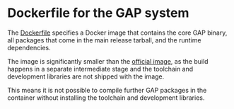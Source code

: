 # Dockerfile for the GAP system

The [Dockerfile](/Dockerfile) specifies a Docker image that contains the core GAP binary, all packages that come in the main release tarball, and the runtime dependencies.

The image is significantly smaller than the [official image](https://hub.docker.com/r/gapsystem/gap-docker), as the build happens in a separate intermediate stage and the toolchain and development libraries are not shipped with the image.

This means it is not possible to compile further GAP packages in the container without installing the toolchain and development libraries.
